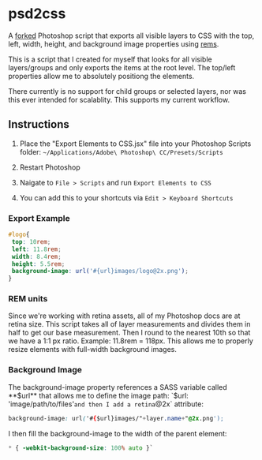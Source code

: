 psd2css
=======

A [forked](http://www.ps-scripts.com/bb/viewtopic.php?p=9745&sid=03d540b9a8788dee9a1f51d6539e0ee0#p9745) Photoshop script that exports all visible layers to CSS with the top, left, width, height, and background image properties using [rems](http://snook.ca/archives/html_and_css/font-size-with-rem).

This is a script that I created for myself that looks for all visible layers/groups and only exports the items at the root level. The top/left properties allow me to absolutely positiong the elements.

There currently is no support for child groups or selected layers, nor was this ever intended for scalablity. This supports my current workflow.

## Instructions

1. Place the "Export Elements to CSS.jsx" file into your Photoshop Scripts folder: `~/Applications/Adobe\ Photoshop\ CC/Presets/Scripts`

2. Restart Photoshop

3. Naigate to `File > Scripts` and run `Export Elements to CSS`

4. You can add this to your shortcuts via `Edit > Keyboard Shortcuts`



### Export Example

```css
#logo{
 top: 10rem;
 left: 11.8rem;
 width: 8.4rem;
 height: 5.5rem;
 background-image: url('#{url}images/logo@2x.png');
}
```

### REM units

Since we're working with retina assets, all of my Photoshop docs are at retina size. This script takes all of layer measurements and divides them in half to get our base measurement. Then I round to the nearest 10th so that we have a 1:1 px ratio. Example: 11.8rem = 118px. This allows me to properly resize elements with full-width background images.

### Background Image

The background-image property references a SASS variable called **$url** that allows me to define the image path: `$url: 'image/path/to/files'` and then I add a retina `@2x` attribute:

```css
background-image: url('#{$url}images/"+layer.name+"@2x.png');
```

I then fill the background-image to the width of the parent element:

```css
* { -webkit-background-size: 100% auto }`
```